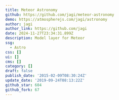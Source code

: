 ```yaml
---
title: Meteor Astronomy
github: https://github.com/jagi/meteor-astronomy
demo: https://atmospherejs.com/jagi/astronomy
author: jagi
author_link: https://github.com/jagi
date: 2024-11-27T23:34:31.899Z
description: Model layer for Meteor
ssg:
  - Astro
css: []
ui: []
cms: []
category: []
draft: false
publish_date: '2015-02-09T08:30:24Z'
update_date: '2019-09-24T08:13:22Z'
github_star: 604
github_fork: 67
---
```

